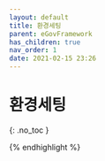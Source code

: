 ```yaml
---
layout: default
title: 환경세팅
parent: eGovFramework
has_children: true
nav_order: 1
date: 2021-02-15 23:26
---
```


# 환경세팅
{: .no_toc }

{% endhighlight %}
